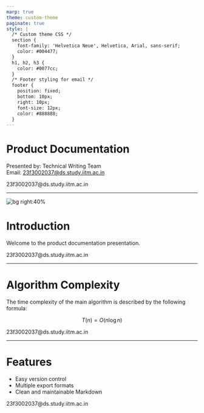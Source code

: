 ```yaml
---
marp: true
theme: custom-theme
paginate: true
style: |
  /* Custom theme CSS */
  section {
    font-family: 'Helvetica Neue', Helvetica, Arial, sans-serif;
    color: #004477;
  }
  h1, h2, h3 {
    color: #0077cc;
  }
  /* Footer styling for email */
  footer {
    position: fixed;
    bottom: 10px;
    right: 10px;
    font-size: 12px;
    color: #888888;
  }
---
```


<!-- Custom theme definition: this must be in a separate CSS file if needed, here inline for simplicity -->

# Product Documentation

Presented by: Technical Writing Team  
Email: 23f3002037@ds.study.iitm.ac.in

<footer>23f3002037@ds.study.iitm.ac.in</footer>

---

<!-- Slide with background image -->

![bg right:40%](https://picsum.photos/800/600?grayscale)

# Introduction

Welcome to the product documentation presentation.

<footer>23f3002037@ds.study.iitm.ac.in</footer>

---

# Algorithm Complexity

The time complexity of the main algorithm is described by the following formula:

$$ T(n) = O(n \log n) $$

<footer>23f3002037@ds.study.iitm.ac.in</footer>

---

# Features

- Easy version control
- Multiple export formats
- Clean and maintainable Markdown

<footer>23f3002037@ds.study.iitm.ac.in</footer>
